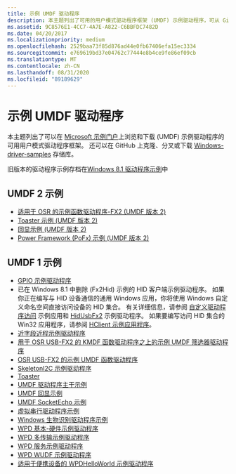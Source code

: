 ```yaml
---
title: 示例 UMDF 驱动程序
description: 本主题列出了可用的用户模式驱动程序框架 (UMDF) 示例驱动程序，可从 GitHub 上的 Windows 驱动程序示例存储库下载该驱动程序。
ms.assetid: 9C8576E1-4CC7-4A7E-A822-C6BBFDC7482D
ms.date: 04/20/2017
ms.localizationpriority: medium
ms.openlocfilehash: 2529baa73f85d876ad44e0fb67406efa15ec3334
ms.sourcegitcommit: e769619bd37e04762c77444e8b4ce9fe86ef09cb
ms.translationtype: MT
ms.contentlocale: zh-CN
ms.lasthandoff: 08/31/2020
ms.locfileid: "89189629"
---
```

# <a name="sample-umdf-drivers"></a>示例 UMDF 驱动程序

本主题列出了可以在 [Microsoft 示例门户](/samples/browse/?products=windows-wdk)上浏览和下载 (UMDF) 示例驱动程序的可用用户模式驱动程序框架。 还可以在 GitHub 上克隆、分叉或下载 [Windows-driver-samples](https://github.com/Microsoft/Windows-driver-samples) 存储库。

旧版本的驱动程序示例存档在[Windows 8.1 驱动程序示例](https://go.microsoft.com/fwlink/p/?LinkId=618052)中

## <a name="umdf-2-samples"></a>UMDF 2 示例

-   [适用于 OSR 的示例函数驱动程序-FX2 (UMDF 版本 2) ](https://github.com/Microsoft/Windows-driver-samples/tree/master/usb/umdf2_fx2)
-   [Toaster 示例 (UMDF 版本 2) ](https://github.com/Microsoft/Windows-driver-samples/tree/master/general/toaster/umdf2)
-   [回显示例 (UMDF 版本 2) ](https://github.com/Microsoft/Windows-driver-samples/tree/master/general/echo/umdf2)
-   [Power Framework (PoFx) 示例 (UMDF 版本 2) ](https://github.com/Microsoft/Windows-driver-samples/tree/master/pofx/UMDF2)

## <a name="umdf-1-samples"></a>UMDF 1 示例

-   [GPIO 示例驱动程序](https://github.com/Microsoft/Windows-driver-samples/tree/master/gpio/samples)
-   已在 Windows 8.1 中删除 (Fx2Hid) 示例的 HID 客户端示例驱动程序。 如果你正在编写与 HID 设备通信的通用 Windows 应用，你将使用 Windows 自定义命名空间直接访问设备的 HID 集合。 有关详细信息，请参阅 [自定义驱动程序访问](https://go.microsoft.com/fwlink/p/?LinkId=618584) 示例应用和 [HidUsbFx2](https://github.com/Microsoft/Windows-driver-samples/tree/master/hid/hidusbfx2) 示例驱动程序。 如果要编写访问 HID 集合的 Win32 应用程序，请参阅 [HClient 示例应用程序](https://github.com/Microsoft/Windows-driver-samples/tree/master/hid/hclient)。
-   [近字段近程示例驱动程序](https://github.com/Microsoft/Windows-driver-samples/tree/master/nfp/net)
-   [用于 OSR USB-FX2 的 KMDF 函数驱动程序之上的示例 UMDF 筛选器驱动程序](https://github.com/Microsoft/Windows-driver-samples/tree/master/usb/umdf_filter_kmdf)
-   [OSR USB-FX2 的示例 UMDF 函数驱动程序](https://github.com/Microsoft/Windows-driver-samples/tree/master/usb/umdf_fx2)
-   [SkeletonI2C 示例驱动程序](https://github.com/Microsoft/Windows-driver-samples/tree/master/spb/SkeletonI2C)
-   [Toaster](https://github.com/Microsoft/Windows-driver-samples/tree/master/general/toaster/toastDrv)
-   [UMDF 驱动程序主干示例](https://github.com/Microsoft/Windows-driver-samples/tree/master/general/umdfSkeleton)
-   [UMDF 回显示例](https://github.com/Microsoft/Windows-driver-samples/tree/master/general/echo/umdf)
-   [UMDF SocketEcho 示例](https://github.com/Microsoft/Windows-driver-samples/tree/master/general/echo/umdfSocketEcho)
-   [虚拟串行驱动程序示例](https://github.com/Microsoft/Windows-driver-samples/tree/master/serial/VirtualSerial)
-   [Windows 生物识别驱动程序示例](https://github.com/Microsoft/Windows-driver-samples/tree/master/biometrics)
-   [WPD 基本-硬件示例驱动程序](https://github.com/Microsoft/Windows-driver-samples/tree/master/wpd/WpdBasicHardwareDriver)
-   [WPD 多传输示例驱动程序](https://github.com/Microsoft/Windows-driver-samples/tree/master/wpd/WpdMultiTransportDriver)
-   [WPD 服务示例驱动程序](https://github.com/Microsoft/Windows-driver-samples/tree/master/wpd/WpdServiceSampleDriver)
-   [WPD WUDF 示例驱动程序](https://github.com/Microsoft/Windows-driver-samples/tree/master/wpd/WpdWudfSampleDriver)
-   [适用于便携设备的 WPDHelloWorld 示例驱动程序](https://github.com/Microsoft/Windows-driver-samples/tree/master/wpd/WpdHelloWorldDriver)
